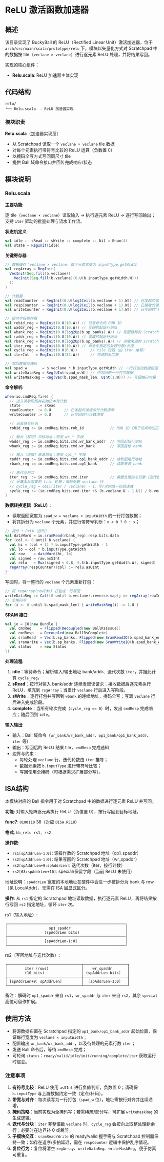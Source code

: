 # ReLU 激活函数加速器

## 概述

该目录实现了 BuckyBall 的 ReLU（Rectified Linear Unit）激活加速器，位于 `arch/src/main/scala/prototype/relu` 下。模块以矢量化方式对 Scratchpad 中的数据按 tile（`veclane × veclane`）进行逐元素 ReLU 处理，并将结果写回。

实现的核心组件：
- **Relu.scala**: ReLU 加速器主体实现

## 代码结构

```
relu/
└── Relu.scala  - ReLU 加速器实现
```

### 模块职责

**Relu.scala**（加速器实现层）
- 从 Scratchpad 读取一个 `veclane × veclane` tile 数据
- 对每个元素执行带符号比较的 ReLU 运算（负数置 0）
- 以掩码全写方式写回同尺寸 tile
- 提供 Ball 域命令接口并回传完成响应/状态

## 模块说明

### Relu.scala

**主要功能**:

逐 tile（`veclane × veclane`）读取输入 → 执行逐元素 ReLU → 逐行写回输出；支持 `iter` 驱动的批量处理与流水工作流。

**状态机定义**:

```scala
val idle :: sRead :: sWrite :: complete :: Nil = Enum(4)
val state = RegInit(idle)
```

**关键寄存器**:

```scala
// 数据缓存：veclane × veclane，每个元素宽度为 inputType.getWidth
val regArray = RegInit(
  VecInit(Seq.fill(b.veclane)(
    VecInit(Seq.fill(b.veclane)(0.U(b.inputType.getWidth.W)))
  ))
)

// 计数器
val readCounter  = RegInit(0.U(log2Ceil(b.veclane + 1).W)) // 已发起的读请求“行”计数
val respCounter  = RegInit(0.U(log2Ceil(b.veclane + 1).W)) // 已接收的读响应“行”计数
val writeCounter = RegInit(0.U(log2Ceil(b.veclane + 1).W)) // 已写回的“行”计数

// 指令字段寄存器
val robid_reg = RegInit(0.U(10.W)) // 记录命令的 ROB ID
val waddr_reg = RegInit(0.U(10.W)) // 写回的起始行地址
val wbank_reg = RegInit(0.U(log2Up(b.sp_banks).W)) // 写回目标的 Scratchpad bank 选择
val raddr_reg = RegInit(0.U(10.W)) // 读取的起始行地址
val rbank_reg = RegInit(0.U(log2Up(b.sp_banks).W)) // 读取来源的 Scratchpad bank 选择
val iter_reg  = RegInit(0.U(10.W)) // 命令中指定的处理行数/长度
val cycle_reg = RegInit(0.U(6.W))      // tile 轮数（由 iter 推导）
val iterCnt   = RegInit(0.U(32.W))     // 完成的批次数

// 写回数据与掩码
val spad_w       = b.veclane * b.inputType.getWidth // 一行打包的数据位宽
val writeDataReg = Reg(UInt(spad_w.W)) // 待写回的一行打包数据
val writeMaskReg = Reg(Vec(b.spad_mask_len, UInt(1.W))) // 写回掩码向量
```

**命令解析**:

```scala
when(io.cmdReq.fire) {
  // 进入读取阶段并初始化本轮计数
  state        := sRead
  readCounter  := 0.U      // 已发起的读请求行计数清零
  writeCounter := 0.U      // 已写回的行计数清零

  // 记录命令标识
  robid_reg := io.cmdReq.bits.rob_id            // ROB ID（用于完成响应匹配）

  // 输出（写回）目标地址：使用 wr_* 字段
  waddr_reg := io.cmdReq.bits.cmd.wr_bank_addr  // 写回起始行地址
  wbank_reg := io.cmdReq.bits.cmd.wr_bank       // 写回目标 bank

  // 输入（读取）来源地址：使用 op1_* 字段
  raddr_reg := io.cmdReq.bits.cmd.op1_bank_addr // 读取起始行地址
  rbank_reg := io.cmdReq.bits.cmd.op1_bank      // 读取来源 bank

  // 迭代与轮次
  iter_reg  := io.cmdReq.bits.cmd.iter          // 需要处理的总行数（迭代数）
  // 计算本批需要的 tile 轮数：每轮处理 veclane 行
  // cycle_reg = ceil(iter / veclane) - 1，写/读完成一轮后递减
  cycle_reg := (io.cmdReq.bits.cmd.iter +& (b.veclane.U - 1.U)) / b.veclane.U - 1.U
}
```

**数据转换逻辑（ReLU）**:

- 读取返回宽度为 `spad_w = veclane × inputWidth` 的一行打包数据；
- 将其拆分为 `veclane` 个元素，并进行带符号判断：`x < 0 ? 0 : x`；

```scala
// 拆分 + ReLU（按列）
val dataWord = io.sramRead(rbank_reg).resp.bits.data
for (col <- 0 until b.veclane) {
  val hi = (col + 1) * b.inputType.getWidth - 1
  val lo = col * b.inputType.getWidth
  val raw    = dataWord(hi, lo)
  val signed = raw.asSInt
  val relu   = Mux(signed < 0.S, 0.S(b.inputType.getWidth.W), signed)
  regArray(respCounter)(col) := relu.asUInt
}
```

写回时，将一整行的 `veclane` 个元素重新打包：

```scala
// 将 regArray(rowIdx) 打包成一行写回
writeDataReg := Cat((0 until b.veclane).reverse.map(j => regArray(rowIdx)(j)))
// 全掩码写
for (i <- 0 until b.spad_mask_len) { writeMaskReg(i) := 1.U }
```

**SRAM 接口**:

```scala
val io = IO(new Bundle {
  val cmdReq    = Flipped(Decoupled(new BallRsIssue))
  val cmdResp   = Decoupled(new BallRsComplete)
  val sramRead  = Vec(b.sp_banks, Flipped(new SramReadIO(b.spad_bank_entries, spad_w)))
  val sramWrite = Vec(b.sp_banks, Flipped(new SramWriteIO(b.spad_bank_entries, spad_w, b.spad_mask_len)))
  val status    = new Status
})
```

**处理流程**:

1. **idle**：等待命令；解析输入/输出地址 bank/addr、迭代次数 `iter`，并据此计算 `cycle_reg`。
2. **sRead**：按行对输入 bank/addr 连续发起读请求；接收数据后逐元素执行 ReLU，填充到 `regArray`；当累计 `veclane` 行后进入写阶段。
3. **sWrite**：逐行打包并写回到 `wbank` 的连续地址，掩码全写；写满 `veclane` 行后进入完成阶段。
4. **complete**：当所有轮次完成（`cycle_reg == 0`）时，发出 `cmdResp` 完成响应；随后回到 `idle`。

**输入输出**:

- 输入：Ball 域命令（`wr_bank/wr_bank_addr`、`op1_bank/op1_bank_addr`、`iter` 等）
- 输出：写回后的 ReLU 结果 tile，`cmdResp` 完成通知
- 边界与约束：
  - 每轮处理 `veclane` 行，迭代轮数由 `iter` 推导；
  - 数据元素按 `b.inputType` 进行带符号比较；
  - 写回使用全掩码（可根据需求扩展部分写）。

## ISA结构

本模块对应的 Ball 指令用于对 Scratchpad 中的数据进行逐元素 ReLU 并写回。

**功能**: 对输入矩阵逐元素执行 ReLU（负值置 0），按行写回到目标地址。

**func7**: `0100110` 38（对应 `DISA.RELU`）

**格式**: `bb_relu rs1, rs2`

**操作数**:

- `rs1[spAddrLen-1:0]`: 源操作数的 Scratchpad 地址（op1_spaddr）
- `rs2[spAddrLen-1:0]`: 结果写回的 Scratchpad 地址（wr_spaddr）
- `rs2[spAddrLen+9:spAddrLen]`: 迭代次数（iter，按行计数）
- `rs2[63:spAddrLen+10]`: special/保留字段（当前 ReLU 未使用）

地址说明：`spAddrLen` 宽度的本地地址在硬件中会进一步被拆分为 bank 与 row（见 LocalAddr），无需在 ISA 层显式区分。

**操作**: 从 `rs1` 指定的 Scratchpad 地址读取数据，执行逐元素 ReLU，再将结果按行写回 `rs2` 指定地址，循环 `iter` 次。

rs1（输入地址）:

```
┌──────────────────────────────────────────────────────┐
│                   op1_spaddr                         │
│                 (spAddrLen bits)                     │
├──────────────────────────────────────────────────────┤
│                 [spAddrLen-1:0]                      │
└──────────────────────────────────────────────────────┘
```

rs2（写回地址与迭代次数）:

```
┌──────────────────────────────────┬────────────────────┐
│        iter (rows)               │    wr_spaddr       │
│        (10 bits)                 │ (spAddrLen bits)   │
├──────────────────────────────────┼────────────────────┤
│ [spAddrLen+9: spAddrLen]         │  [spAddrLen-1:0]   │
└──────────────────────────────────┴────────────────────┘
```

备注：解码时 `op1_spaddr` 来自 `rs1`，`wr_spaddr` 与 `iter` 来自 `rs2`，其余 `special` 高位可留作扩展。

## 使用方法

- 将源数据布置在 Scratchpad 指定的 `op1_bank/op1_bank_addr` 起始位置，保证每行宽度为 `veclane × inputWidth`；
- 配置输出 `wr_bank/wr_bank_addr`，以及待处理的元素行数 `iter`；
- 发送 Ball 命令后，等待 `cmdResp` 完成；
- 可轮询 `status`：`ready/valid/idle/init/running/complete/iter` 获取运行时信息。

### 注意事项

1. **有符号比较**：ReLU 使用 `asSInt` 进行负值判断，负数置 0；请确保 `b.inputType` 与上游数据约定一致（定点/补码）。
2. **带宽与对齐**：每次读写为一行打包（`spad_w` 位），地址需按行对齐并连续递增。
3. **掩码策略**：当前实现为全掩码写；若需稀疏/部分写，可扩展 `writeMaskReg` 的生成逻辑。
4. **迭代与分块**：`iter` 非整倍数 `veclane` 时，`cycle_reg` 会按向上取整处理剩余行；必要时在边界补 0 或裁剪。
5. **子模块交互**：`sramRead/Write` 的 ready/valid 握手需与 Scratchpad 控制器保持一致；如存在返序/多拍延迟，需在 `respCounter` 逻辑中保护乱序情况。
6. **复位行为**：复位将清空 `regArray`、`writeDataReg`、`writeMaskReg`，便于仿真可重复。
